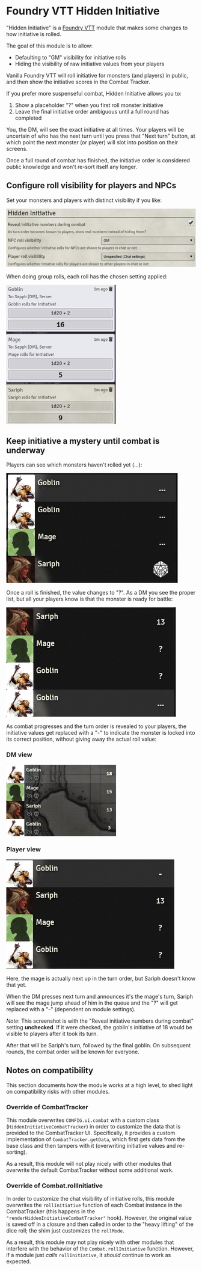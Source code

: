 # Foundry VTT Hidden Initiative

"Hidden Initiative" is a [Foundry VTT](https://foundryvtt.com/) module that makes some changes to how initiative is rolled.

The goal of this module is to allow:

-   Defaulting to "GM" visibility for initiative rolls
-   Hiding the visibility of raw initiative values from your players

Vanilla Foundry VTT will roll initiative for monsters (and players) in public, and then show the initiative scores in the Combat Tracker.

If you prefer more suspenseful combat, Hidden Initiative allows you to:

1. Show a placeholder "?" when you first roll monster initiative
2. Leave the final initiative order ambiguous until a full round has completed

You, the DM, will see the exact initiative at all times. Your players will be uncertain of who has the next turn until you press that "Next turn" button, at which point the next monster (or player) will slot into position on their screens.

Once a full round of combat has finished, the initiative order is considered public knowledge and won't re-sort itself any longer.

## Configure roll visibility for players and NPCs

Set your monsters and players with distinct visibility if you like:

![Screenshot of module settings](readme-images/module-settings.png)

When doing group rolls, each roll has the chosen setting applied:

![Screenshot of initiative rolls in chat window](readme-images/chat-rolls.png)

## Keep initiative a mystery until combat is underway

Players can see which monsters haven't rolled yet (...):

![Screenshot of combat tracker with missing rolls](readme-images/pending-rolls.png)

Once a roll is finished, the value changes to "?". As a DM you see the proper list, but all your players know is that the monster is ready for battle:

![Screenshot of combat tracker with some mystery rolls](readme-images/some-rolls.png)

As combat progresses and the turn order is revealed to your players, the initiative values get replaced with a "-" to indicate the monster is locked into its correct position, without giving away the actual roll value:

### DM view
![Screenshot of tracker, mid-combat, from DM perspective](readme-images/mid-combat-dm.png)

### Player view
![Screenshot of tracker, mid-combat](readme-images/mid-combat.png)

Here, the mage is actually next up in the turn order, but Sariph doesn't know that yet.

When the DM presses next turn and announces it's the mage's turn, Sariph will see the mage jump ahead of him in the queue and the "?" will get replaced with a "-" (dependent on module settings).

*Note*: This screenshot is with the "Reveal initiative numbers during combat" setting **unchecked**. If it were checked, the goblin's initiative of 18 would be visible to players after it took its turn.

After that will be Sariph's turn, followed by the final goblin. On subsequent rounds, the combat order will be known for everyone.

## Notes on compatibility

This section documents how the module works at a high level, to shed light on compatibility risks with other modules.

### Override of CombatTracker

This module overwrites `CONFIG.ui.combat` with a custom class (`HiddenInitiativeCombatTracker`) in order to customize the data that is provided to the CombatTracker UI. Specifically, it provides a custom implementation of `CombatTracker.getData`, which first gets data from the base class and then tampers with it (overwriting initiative values and re-sorting).

As a result, this module will not play nicely with other modules that overwrite the default CombatTracker without some additional work.

### Override of Combat.rollInitiative

In order to customize the chat visibility of initiative rolls, this module overwrites the `rollInitiative` function of each Combat instance in the CombatTracker (this happens in the `"renderHiddenInitiativeCombatTracker"` hook). However, the original value is saved off in a closure and then called in order to the "heavy lifting" of the dice roll; the shim just customizes the `rollMode`.

As a result, this module may not play nicely with other modules that interfere with the behavior of the `Combat.rollInitiative` function. However, if a module just *calls* `rollInitiative`, it *should* continue to work as expected.
